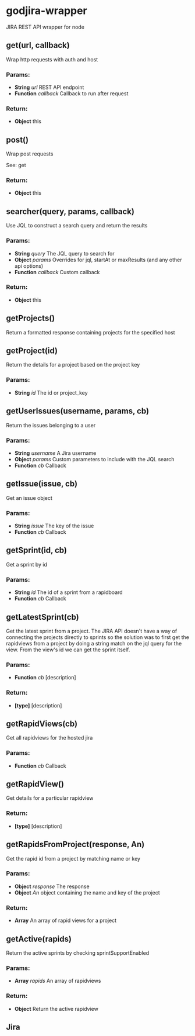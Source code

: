 godjira-wrapper
===============

JIRA REST API wrapper for node


<!-- Start index.js -->

## get(url, callback)

Wrap http requests with auth and host

### Params:

* **String** *url* REST API endpoint
* **Function** *callback* Callback to run after request

### Return:

* **Object** this

## post()

Wrap post requests

See: get

### Return:

* **Object** this

## searcher(query, params, callback)

Use JQL to construct a search query and return the results

### Params:

* **String** *query* The JQL query to search for
* **Object** *params* Overrides for jql, startAt or maxResults (and any other api options)
* **Function** *callback* Custom callback

### Return:

* **Object** this

## getProjects()

Return a formatted response containing projects for the specified host

## getProject(id)

Return the details for a project based on the project key

### Params:

* **String** *id* The id or project_key

## getUserIssues(username, params, cb)

Return the issues belonging to a user

### Params:

* **String** *username* A Jira username
* **Object** *params* Custom parameters to include with the JQL search
* **Function** *cb* Callback

## getIssue(issue, cb)

Get an issue object

### Params:

* **String** *issue* The key of the issue
* **Function** *cb* Callback

## getSprint(id, cb)

Get a sprint by id

### Params:

* **String** *id* The id of a sprint from a rapidboard
* **Function** *cb* Callback

## getLatestSprint(cb)

Get the latest sprint from a project. The JIRA API doesn't have a way of connecting the projects directly to sprints so the solution was to first get the rapidviews from a project by doing a string match on the jql query for the view. From the view's id we can get the sprint itself.

### Params:

* **Function** *cb* [description]

### Return:

* **[type]** [description]

## getRapidViews(cb)

Get all rapidviews for the hosted jira

### Params:

* **Function** *cb* Callback

## getRapidView()

Get details for a particular rapidview

### Return:

* **[type]** [description]

<!-- End index.js -->

<!-- Start parser.js -->

## getRapidsFromProject(response, An)

Get the rapid id from a project by matching name or key

### Params:

* **Object** *response* The response
* **Object** *An* object containing the name and key of the project

### Return:

* **Array** An array of rapid views for a project

## getActive(rapids)

Return the active sprints by checking sprintSupportEnabled

### Params:

* **Array** *rapids* An array of rapidviews

### Return:

* **Object** Return the active rapidview

<!-- End parser.js -->

<!-- Start jira.js -->

## Jira

<!-- End jira.js -->

